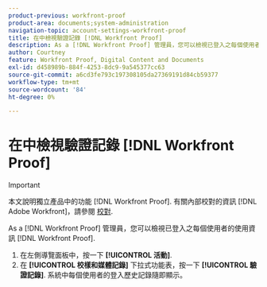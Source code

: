 ```yaml
---
product-previous: workfront-proof
product-area: documents;system-administration
navigation-topic: account-settings-workfront-proof
title: 在中檢視驗證記錄 [!DNL Workfront Proof]
description: As a [!DNL Workfront Proof] 管理員，您可以檢視已登入之每個使用者的使用資訊 [!DNL Workfront Proof].
author: Courtney
feature: Workfront Proof, Digital Content and Documents
exl-id: d458989b-884f-4253-8dc9-9a545377cc63
source-git-commit: a6cd3fe793c197308105da27369191d84cb59377
workflow-type: tm+mt
source-wordcount: '84'
ht-degree: 0%

---
```


# 在中檢視驗證記錄 [!DNL Workfront Proof]

>[!IMPORTANT]
>
>本文說明獨立產品中的功能 [!DNL Workfront Proof]. 有關內部校對的資訊 [!DNL Adobe Workfront]，請參閱 [校對](../../../review-and-approve-work/proofing/proofing.md).

As a [!DNL Workfront Proof] 管理員，您可以檢視已登入之每個使用者的使用資訊 [!DNL Workfront Proof].

1. 在左側導覽面板中，按一下 **[!UICONTROL 活動]**.
1. 在 **[!UICONTROL 校樣和媒體記錄]** 下拉式功能表，按一下 **[!UICONTROL 驗證記錄]**.
系統中每個使用者的登入歷史記錄隨即顯示。
